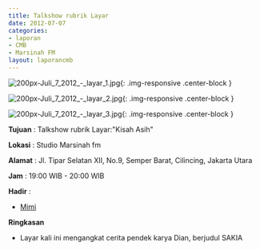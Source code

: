 ```yaml
---
title: Talkshow rubrik Layar
date: 2012-07-07
categories:
- laporan
- CMB
- Marsinah FM
layout: laporancmb
---
```


![200px-Juli_7_2012_-_layar_1.jpg](/uploads/200px-Juli_7_2012_-_layar_1.jpg){: .img-responsive .center-block }

![200px-Juli_7_2012_-_layar_2.jpg](/uploads/200px-Juli_7_2012_-_layar_2.jpg){: .img-responsive .center-block }

![200px-Juli_7_2012_-_layar_3.jpg](/uploads/200px-Juli_7_2012_-_layar_3.jpg){: .img-responsive .center-block }


**Tujuan** : Talkshow rubrik Layar:"Kisah Asih" 

**Lokasi** : Studio Marsinah fm 

**Alamat** : Jl. Tipar Selatan XII, No.9, Semper Barat, Cilincing, Jakarta Utara 

**Jam** : 19:00 WIB - 20:00 WIB 

**Hadir** :
* [Mimi](http://wiki.ciptamedia.org/wiki/Mimi)

**Ringkasan**  
* Layar kali ini mengangkat cerita pendek karya Dian, berjudul SAKIA
